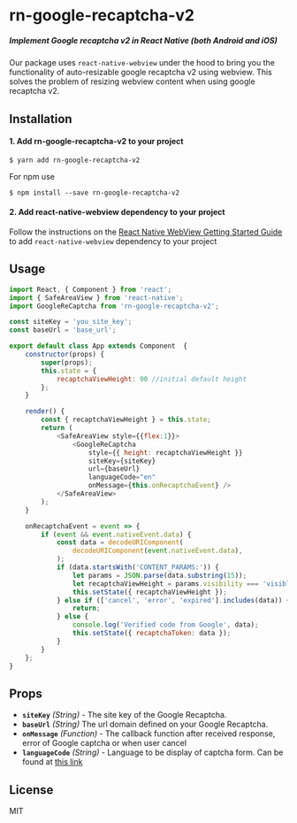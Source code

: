 
# rn-google-recaptcha-v2
##### Implement Google recaptcha v2 in React Native (both Android and iOS)
Our package uses `react-native-webview` under the hood to bring you the functionality of auto-resizable google recaptcha v2 using webview. This solves the problem of resizing webview content when using google recaptcha v2.

## Installation

#### 1. Add rn-google-recaptcha-v2 to your project

```
$ yarn add rn-google-recaptcha-v2
```

For npm use
```
$ npm install --save rn-google-recaptcha-v2
```

#### 2. Add react-native-webview dependency to your project

Follow the instructions on the [React Native WebView Getting Started Guide](https://github.com/react-native-community/react-native-webview/blob/master/docs/Getting-Started.md) to add `react-native-webview` dependency to your project

## Usage

```javascript
import React, { Component } from 'react';
import { SafeAreaView } from 'react-native';
import GoogleReCaptcha from 'rn-google-recaptcha-v2';

const siteKey = 'you_site_key';
const baseUrl = 'base_url';

export default class App extends Component  {
    constructor(props) {
        super(props);
        this.state = {
            recaptchaViewHeight: 90 //initial default height
        };
    }

    render() {
        const { recaptchaViewHeight } = this.state;
        return (
            <SafeAreaView style={{flex:1}}>
                <GoogleReCaptcha
                    style={{ height: recaptchaViewHeight }}
                    siteKey={siteKey}
                    url={baseUrl}
                    languageCode="en"
                    onMessage={this.onRecaptchaEvent} />
            </SafeAreaView>
        );
    }

    onRecaptchaEvent = event => {
        if (event && event.nativeEvent.data) {
            const data = decodeURIComponent(
                decodeURIComponent(event.nativeEvent.data),
            );
            if (data.startsWith('CONTENT_PARAMS:')) {
                let params = JSON.parse(data.substring(15));
                let recaptchaViewHeight = params.visibility === 'visible' ? params.height : 90;
                this.setState({ recaptchaViewHeight });
            } else if (['cancel', 'error', 'expired'].includes(data)) {
                return;
            } else {
                console.log('Verified code from Google', data);
                this.setState({ recaptchaToken: data });
            }
        }
    };
}
```


## Props

- **`siteKey`** _(String)_ - The site key of the Google Recaptcha.
- **`baseUrl`** _(String)_ The url domain defined on your Google Recaptcha.
- **`onMessage`** _(Function)_ - The callback function  after received response, error of Google captcha or when user cancel
- **`languageCode`** _(String)_ - Language to be display of captcha form. Can be found at [this link](https://developers.google.com/recaptcha/docs/language)


## License

MIT

